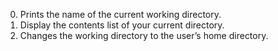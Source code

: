 0. Prints the name of the current working directory.
1. Display the contents list of your current directory.
2. Changes the working directory to the user’s home directory.
